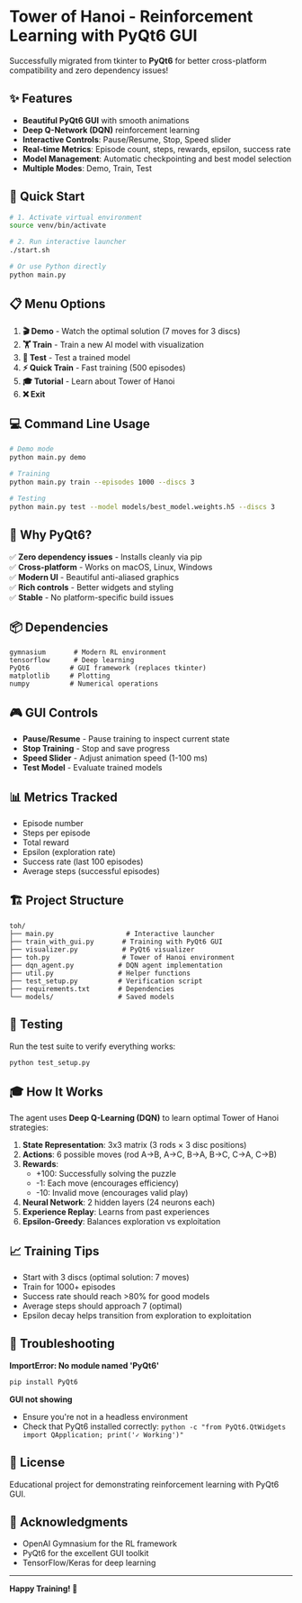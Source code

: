 # Tower of Hanoi - Reinforcement Learning with PyQt6 GUI

Successfully migrated from tkinter to **PyQt6** for better cross-platform compatibility and zero dependency issues!

## ✨ Features

- **Beautiful PyQt6 GUI** with smooth animations
- **Deep Q-Network (DQN)** reinforcement learning
- **Interactive Controls**: Pause/Resume, Stop, Speed slider
- **Real-time Metrics**: Episode count, steps, rewards, epsilon, success rate
- **Model Management**: Automatic checkpointing and best model selection
- **Multiple Modes**: Demo, Train, Test

## 🚀 Quick Start

```bash
# 1. Activate virtual environment
source venv/bin/activate

# 2. Run interactive launcher
./start.sh

# Or use Python directly
python main.py
```

## 📋 Menu Options

1. **🎬 Demo** - Watch the optimal solution (7 moves for 3 discs)
2. **🏋️ Train** - Train a new AI model with visualization
3. **🧪 Test** - Test a trained model
4. **⚡ Quick Train** - Fast training (500 episodes)
5. **🎓 Tutorial** - Learn about Tower of Hanoi
6. **❌ Exit**

## 💻 Command Line Usage

```bash
# Demo mode
python main.py demo

# Training
python main.py train --episodes 1000 --discs 3

# Testing
python main.py test --model models/best_model.weights.h5 --discs 3
```

## 🎯 Why PyQt6?

✅ **Zero dependency issues** - Installs cleanly via pip  
✅ **Cross-platform** - Works on macOS, Linux, Windows  
✅ **Modern UI** - Beautiful anti-aliased graphics  
✅ **Rich controls** - Better widgets and styling  
✅ **Stable** - No platform-specific build issues  

## 📦 Dependencies

```
gymnasium       # Modern RL environment
tensorflow      # Deep learning
PyQt6          # GUI framework (replaces tkinter)
matplotlib     # Plotting
numpy          # Numerical operations
```

## 🎮 GUI Controls

- **Pause/Resume** - Pause training to inspect current state
- **Stop Training** - Stop and save progress
- **Speed Slider** - Adjust animation speed (1-100 ms)
- **Test Model** - Evaluate trained models

## 📊 Metrics Tracked

- Episode number
- Steps per episode
- Total reward
- Epsilon (exploration rate)
- Success rate (last 100 episodes)
- Average steps (successful episodes)

## 🏗️ Project Structure

```
toh/
├── main.py                  # Interactive launcher
├── train_with_gui.py       # Training with PyQt6 GUI
├── visualizer.py           # PyQt6 visualizer
├── toh.py                  # Tower of Hanoi environment
├── dqn_agent.py           # DQN agent implementation
├── util.py                # Helper functions
├── test_setup.py          # Verification script
├── requirements.txt       # Dependencies
└── models/                # Saved models
```

## 🧪 Testing

Run the test suite to verify everything works:

```bash
python test_setup.py
```

## 🎓 How It Works

The agent uses **Deep Q-Learning (DQN)** to learn optimal Tower of Hanoi strategies:

1. **State Representation**: 3x3 matrix (3 rods × 3 disc positions)
2. **Actions**: 6 possible moves (rod A→B, A→C, B→A, B→C, C→A, C→B)
3. **Rewards**:
   - +100: Successfully solving the puzzle
   - -1: Each move (encourages efficiency)
   - -10: Invalid move (encourages valid play)
4. **Neural Network**: 2 hidden layers (24 neurons each)
5. **Experience Replay**: Learns from past experiences
6. **Epsilon-Greedy**: Balances exploration vs exploitation

## 📈 Training Tips

- Start with 3 discs (optimal solution: 7 moves)
- Train for 1000+ episodes
- Success rate should reach >80% for good models
- Average steps should approach 7 (optimal)
- Epsilon decay helps transition from exploration to exploitation

## 🔧 Troubleshooting

**ImportError: No module named 'PyQt6'**
```bash
pip install PyQt6
```

**GUI not showing**
- Ensure you're not in a headless environment
- Check that PyQt6 installed correctly: `python -c "from PyQt6.QtWidgets import QApplication; print('✓ Working')"`

## 📝 License

Educational project for demonstrating reinforcement learning with PyQt6 GUI.

## 🙏 Acknowledgments

- OpenAI Gymnasium for the RL framework
- PyQt6 for the excellent GUI toolkit
- TensorFlow/Keras for deep learning

---

**Happy Training! 🎉**
